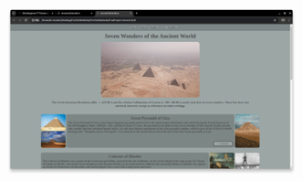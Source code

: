 ![Model](https://github.com/OleWegener777/exercise3/blob/main/Screenshot%20from%202024-05-15%2014-43-21.png)
